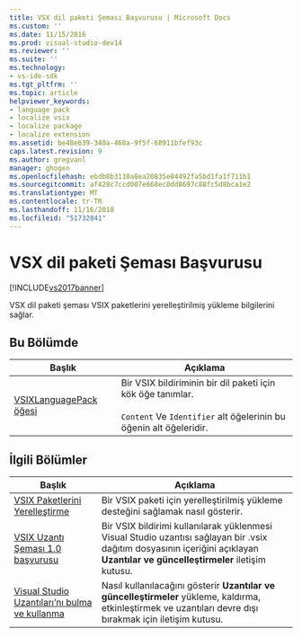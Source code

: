```yaml
---
title: VSX dil paketi Şeması Başvurusu | Microsoft Docs
ms.custom: ''
ms.date: 11/15/2016
ms.prod: visual-studio-dev14
ms.reviewer: ''
ms.suite: ''
ms.technology:
- vs-ide-sdk
ms.tgt_pltfrm: ''
ms.topic: article
helpviewer_keywords:
- language pack
- localize vsix
- localize package
- localize extension
ms.assetid: be48e639-340a-468a-9f5f-68911bfef93c
caps.latest.revision: 9
ms.author: gregvanl
manager: ghogen
ms.openlocfilehash: ebdb8b3110a8ea20835e04492fa5bd1fa1f711b1
ms.sourcegitcommit: af428c7ccd007e668ec0dd8697c88fc5d8bca1e2
ms.translationtype: MT
ms.contentlocale: tr-TR
ms.lasthandoff: 11/16/2018
ms.locfileid: "51732841"
---
```

# <a name="vsx-language-pack-schema-reference"></a>VSX dil paketi Şeması Başvurusu
[!INCLUDE[vs2017banner](../includes/vs2017banner.md)]

VSX dil paketi şeması VSIX paketlerini yerelleştirilmiş yükleme bilgilerini sağlar.  
  
## <a name="in-this-section"></a>Bu Bölümde  
  
|Başlık|Açıklama|  
|-----------|-----------------|  
|[VSIXLanguagePack öğesi](../extensibility/vsixlanguagepack-element-vsix-language-pack-schema.md)|Bir VSIX bildiriminin bir dil paketi için kök öğe tanımlar.<br /><br /> `Content` Ve `Identifier` alt öğelerinin bu öğenin alt öğeleridir.|  
  
## <a name="related-sections"></a>İlgili Bölümler  
  
|Başlık|Açıklama|  
|-----------|-----------------|  
|[VSIX Paketlerini Yerelleştirme](../extensibility/localizing-vsix-packages.md)|Bir VSIX paketi için yerelleştirilmiş yükleme desteğini sağlamak nasıl gösterir.|  
|[VSIX Uzantı Şeması 1.0 başvurusu](http://msdn.microsoft.com/en-us/76e410ec-b1fb-4652-ac98-4a4c52e09a2b)|Bir VSIX bildirimi kullanılarak yüklenmesi Visual Studio uzantısı sağlayan bir .vsix dağıtım dosyasının içeriğini açıklayan **Uzantılar ve güncelleştirmeler** iletişim kutusu.|  
|[Visual Studio Uzantıları’nı bulma ve kullanma](../ide/finding-and-using-visual-studio-extensions.md)|Nasıl kullanılacağını gösterir **Uzantılar ve güncelleştirmeler** yükleme, kaldırma, etkinleştirmek ve uzantıları devre dışı bırakmak için iletişim kutusu.|

